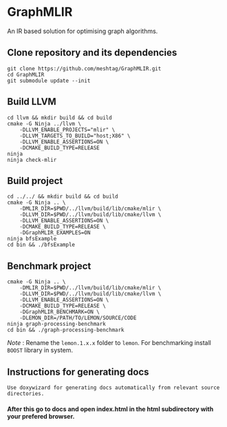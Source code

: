 # GraphMLIR
An IR based solution for optimising graph algorithms.

## Clone repository and its dependencies
```
git clone https://github.com/meshtag/GraphMLIR.git
cd GraphMLIR
git submodule update --init
```

## Build LLVM
```
cd llvm && mkdir build && cd build
cmake -G Ninja ../llvm \
    -DLLVM_ENABLE_PROJECTS="mlir" \
    -DLLVM_TARGETS_TO_BUILD="host;X86" \
    -DLLVM_ENABLE_ASSERTIONS=ON \
    -DCMAKE_BUILD_TYPE=RELEASE
ninja
ninja check-mlir
```

## Build project
```
cd ../../ && mkdir build && cd build
cmake -G Ninja .. \
    -DMLIR_DIR=$PWD/../llvm/build/lib/cmake/mlir \
    -DLLVM_DIR=$PWD/../llvm/build/lib/cmake/llvm \
    -DLLVM_ENABLE_ASSERTIONS=ON \
    -DCMAKE_BUILD_TYPE=RELEASE \
    -DGraphMLIR_EXAMPLES=ON
ninja bfsExample
cd bin && ./bfsExample
```
## Benchmark project
```
cmake -G Ninja .. \
    -DMLIR_DIR=$PWD/../llvm/build/lib/cmake/mlir \
    -DLLVM_DIR=$PWD/../llvm/build/lib/cmake/llvm \
    -DLLVM_ENABLE_ASSERTIONS=ON \
    -DCMAKE_BUILD_TYPE=RELEASE \
    -DGraphMLIR_BENCHMARK=ON \
    -DLEMON_DIR=/PATH/TO/LEMON/SOURCE/CODE
ninja graph-processing-benchmark
cd bin && ./graph-processing-benchmark
```
*Note* : Rename the `lemon.1.x.x` folder to `lemon`.  For benchmarking install `BOOST` library in system. 

## Instructions for generating docs 
```
Use doxywizard for generating docs automatically from relevant source directories.
```
#### After this go to docs  and open index.html in the html subdirectory with your prefered browser.

